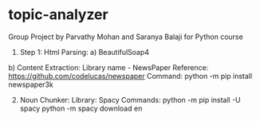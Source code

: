 # topic-analyzer
Group Project by Parvathy Mohan and Saranya Balaji for Python course

1. Step 1: Html Parsing:
a) BeautifulSoap4

b) Content Extraction: 
Library name - NewsPaper
Reference: https://github.com/codelucas/newspaper
Command:
python -m pip install newspaper3k

2. Noun Chunker:
Library: Spacy
Commands:
python -m pip install -U spacy
python -m spacy download en



